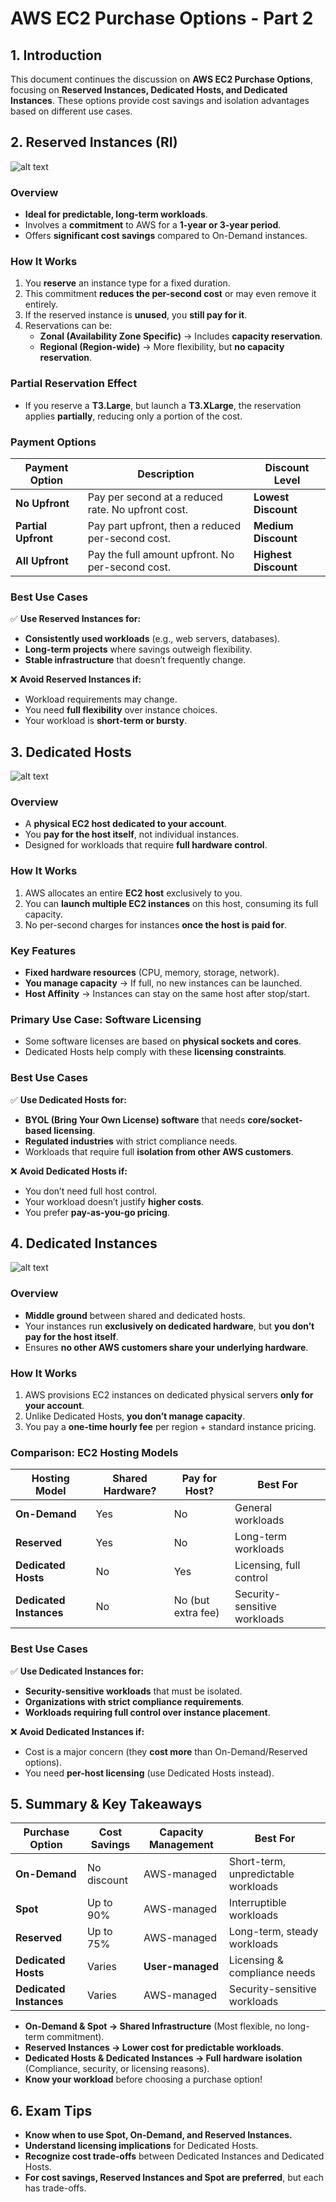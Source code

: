 # **AWS EC2 Purchase Options - Part 2**

## **1. Introduction**

This document continues the discussion on **AWS EC2 Purchase Options**, focusing on **Reserved Instances, Dedicated Hosts, and Dedicated Instances**. These options provide cost savings and isolation advantages based on different use cases.

## **2. Reserved Instances (RI)**

![alt text](./Images/image-33.png)

### **Overview**

- **Ideal for predictable, long-term workloads**.
- Involves a **commitment** to AWS for a **1-year or 3-year period**.
- Offers **significant cost savings** compared to On-Demand instances.

### **How It Works**

1. You **reserve** an instance type for a fixed duration.
2. This commitment **reduces the per-second cost** or may even remove it entirely.
3. If the reserved instance is **unused**, you **still pay for it**.
4. Reservations can be:
   - **Zonal (Availability Zone Specific)** → Includes **capacity reservation**.
   - **Regional (Region-wide)** → More flexibility, but **no capacity reservation**.

### **Partial Reservation Effect**

- If you reserve a **T3.Large**, but launch a **T3.XLarge**, the reservation applies **partially**, reducing only a portion of the cost.

### **Payment Options**

| Payment Option      | Description                                        | Discount Level       |
| ------------------- | -------------------------------------------------- | -------------------- |
| **No Upfront**      | Pay per second at a reduced rate. No upfront cost. | **Lowest Discount**  |
| **Partial Upfront** | Pay part upfront, then a reduced per-second cost.  | **Medium Discount**  |
| **All Upfront**     | Pay the full amount upfront. No per-second cost.   | **Highest Discount** |

### **Best Use Cases**

✅ **Use Reserved Instances for:**

- **Consistently used workloads** (e.g., web servers, databases).
- **Long-term projects** where savings outweigh flexibility.
- **Stable infrastructure** that doesn’t frequently change.

❌ **Avoid Reserved Instances if:**

- Workload requirements may change.
- You need **full flexibility** over instance choices.
- Your workload is **short-term or bursty**.

## **3. Dedicated Hosts**

![alt text](./Images/image-34.png)

### **Overview**

- A **physical EC2 host dedicated to your account**.
- You **pay for the host itself**, not individual instances.
- Designed for workloads that require **full hardware control**.

### **How It Works**

1. AWS allocates an entire **EC2 host** exclusively to you.
2. You can **launch multiple EC2 instances** on this host, consuming its full capacity.
3. No per-second charges for instances **once the host is paid for**.

### **Key Features**

- **Fixed hardware resources** (CPU, memory, storage, network).
- **You manage capacity** → If full, no new instances can be launched.
- **Host Affinity** → Instances can stay on the same host after stop/start.

### **Primary Use Case: Software Licensing**

- Some software licenses are based on **physical sockets and cores**.
- Dedicated Hosts help comply with these **licensing constraints**.

### **Best Use Cases**

✅ **Use Dedicated Hosts for:**

- **BYOL (Bring Your Own License) software** that needs **core/socket-based licensing**.
- **Regulated industries** with strict compliance needs.
- Workloads that require full **isolation from other AWS customers**.

❌ **Avoid Dedicated Hosts if:**

- You don’t need full host control.
- Your workload doesn’t justify **higher costs**.
- You prefer **pay-as-you-go pricing**.

## **4. Dedicated Instances**

![alt text](./Images/image-35.png)

### **Overview**

- **Middle ground** between shared and dedicated hosts.
- Your instances run **exclusively on dedicated hardware**, but **you don’t pay for the host itself**.
- Ensures **no other AWS customers share your underlying hardware**.

### **How It Works**

1. AWS provisions EC2 instances on dedicated physical servers **only for your account**.
2. Unlike Dedicated Hosts, **you don’t manage capacity**.
3. You pay a **one-time hourly fee** per region + standard instance pricing.

### **Comparison: EC2 Hosting Models**

| Hosting Model           | Shared Hardware? | Pay for Host?      | Best For                     |
| ----------------------- | ---------------- | ------------------ | ---------------------------- |
| **On-Demand**           | Yes              | No                 | General workloads            |
| **Reserved**            | Yes              | No                 | Long-term workloads          |
| **Dedicated Hosts**     | No               | Yes                | Licensing, full control      |
| **Dedicated Instances** | No               | No (but extra fee) | Security-sensitive workloads |

### **Best Use Cases**

✅ **Use Dedicated Instances for:**

- **Security-sensitive workloads** that must be isolated.
- **Organizations with strict compliance requirements**.
- **Workloads requiring full control over instance placement**.

❌ **Avoid Dedicated Instances if:**

- Cost is a major concern (they **cost more** than On-Demand/Reserved options).
- You need **per-host licensing** (use Dedicated Hosts instead).

## **5. Summary & Key Takeaways**

| Purchase Option         | Cost Savings | Capacity Management | Best For                            |
| ----------------------- | ------------ | ------------------- | ----------------------------------- |
| **On-Demand**           | No discount  | AWS-managed         | Short-term, unpredictable workloads |
| **Spot**                | Up to 90%    | AWS-managed         | Interruptible workloads             |
| **Reserved**            | Up to 75%    | AWS-managed         | Long-term, steady workloads         |
| **Dedicated Hosts**     | Varies       | **User-managed**    | Licensing & compliance needs        |
| **Dedicated Instances** | Varies       | AWS-managed         | Security-sensitive workloads        |

- **On-Demand & Spot → Shared Infrastructure** (Most flexible, no long-term commitment).
- **Reserved Instances → Lower cost for predictable workloads**.
- **Dedicated Hosts & Dedicated Instances → Full hardware isolation** (Compliance, security, or licensing reasons).
- **Know your workload** before choosing a purchase option!

## **6. Exam Tips**

- **Know when to use Spot, On-Demand, and Reserved Instances.**
- **Understand licensing implications** for Dedicated Hosts.
- **Recognize cost trade-offs** between Dedicated Instances and Dedicated Hosts.
- **For cost savings, Reserved Instances and Spot are preferred**, but each has trade-offs.
